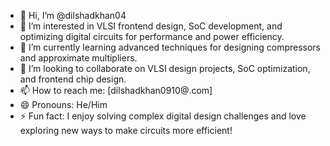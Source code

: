 - 👋 Hi, I’m @dilshadkhan04  
- 👀 I’m interested in VLSI frontend design, SoC development, and optimizing digital circuits for performance and power efficiency.  
- 🌱 I’m currently learning advanced techniques for designing compressors and approximate multipliers.  
- 💞️ I’m looking to collaborate on VLSI design projects, SoC optimization, and frontend chip design.  
- 📫 How to reach me: [dilshadkhan0910@.com]  
- 😄 Pronouns: He/Him  
- ⚡ Fun fact: I enjoy solving complex digital design challenges and love exploring new ways to make circuits more efficient!
